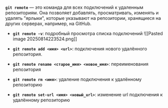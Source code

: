 **`git remote`** — это команда для всех подключений к удаленным репозиториям. Она позволяет добавлять, просматривать, изменять и удалять "ярлыки", которые указывают на репозитории, хранящиеся на других серверах, например, на GitHub.

- **`git remote -v`**: подробный просмотра списка подключений
![[Pasted image 20250814223524.png]]

- **`git remote add <имя> <url>`**: подключения нового удалённого репозитория.
- **`git remote rename <старое_имя> <новое_имя>`**: переименования репозитория
- **`git remote rm <имя>`**: удаление подключения к удалённому репозиторию
- **`git remote set-url <имя> <новый_url>`**: изменение url подключения к удалённому репозиторию